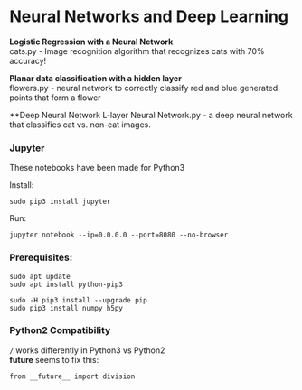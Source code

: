 # Neural Networks and Deep Learning

**Logistic Regression with a Neural Network**  
cats.py - Image recognition algorithm that recognizes cats with 70% accuracy!

**Planar data classification with a hidden layer**  
flowers.py - neural network to correctly classify red and blue generated points that form a flower

**Deep Neural Network
L-layer Neural Network.py - a deep neural network that classifies cat vs. non-cat images.

### Jupyter

These notebooks have been made for Python3

Install:

    sudo pip3 install jupyter

Run:

    jupyter notebook --ip=0.0.0.0 --port=8080 --no-browser

### Prerequisites:

    sudo apt update
    sudo apt install python-pip3
    
    sudo -H pip3 install --upgrade pip   
    sudo pip3 install numpy h5py
    
### Python2 Compatibility

`/` works differently in Python3 vs Python2  
__future__ seems to fix this:  

    from __future__ import division